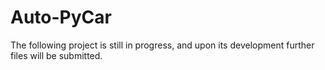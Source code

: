 # Auto-PyCar
The following project is still in progress, and upon its development further files will be submitted.
